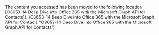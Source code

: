 The content you accessed has been moved to the following location [O3653-14 Deep Dive into Office 365 with the Microsoft Graph API for Contacts](../O3653-14 Deep Dive into Office 365 with the Microsoft Graph API for Contacts "O3653-14 Deep Dive into Office 365 with the Microsoft Graph API for Contacts")